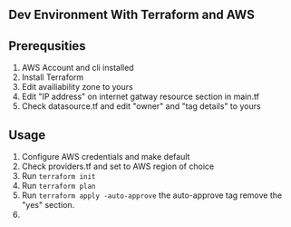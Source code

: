 ## Dev Environment With Terraform and AWS

## Prerequsities 

1. AWS Account and cli installed
2. Install Terraform
3. Edit availiability zone to yours 
4. Edit "IP address" on internet gatway resource section in main.tf
5. Check datasource.tf and edit "owner" and "tag details" to yours

## Usage

1. Configure AWS credentials and make default
2. Check providers.tf and set to AWS region of choice
3. Run ``` terraform init ```
4. Run ``` terraform plan ```
5. Run ``` terraform apply -auto-approve ``` the auto-approve tag remove the "yes" section.
6. 
